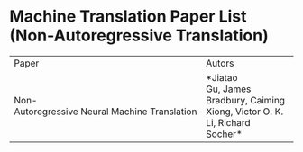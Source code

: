 
# Machine Translation Paper List (Non-Autoregressive Translation)
<table>
<tr>
    <td>Paper</td>
    <td>Autors</td>
    <td>Venue</td>
    <td>Link</td>
</tr>
<tr>
	<td>Non-Autoregressive Neural Machine Translation</td>
	<td>*Jiatao Gu, James Bradbury, Caiming Xiong, Victor O. K. Li, Richard Socher*</td>
	<td>ICLR-2018</td>
	<td>https://arxiv.org/abs/1711.02281</td>
</tr>



</table>
